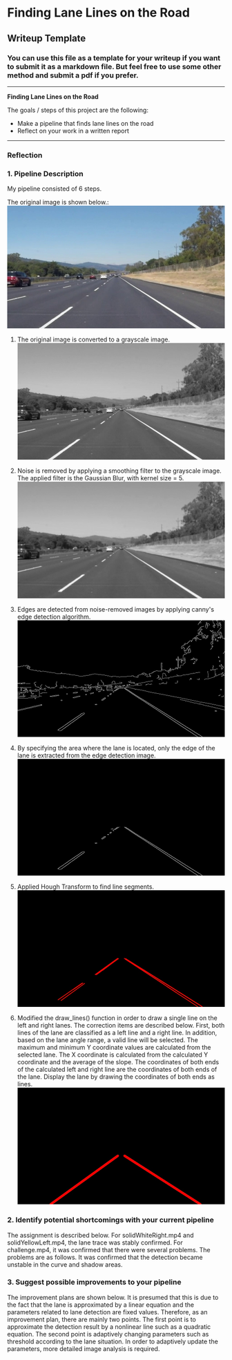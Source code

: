# **Finding Lane Lines on the Road** 

## Writeup Template

### You can use this file as a template for your writeup if you want to submit it as a markdown file. But feel free to use some other method and submit a pdf if you prefer.

---

**Finding Lane Lines on the Road**

The goals / steps of this project are the following:
* Make a pipeline that finds lane lines on the road
* Reflect on your work in a written report


[//]: # (Image References)

[image0]: ./report/ori.jpg "Original"
[image1]: ./report/gray.jpg "Grayscale"
[image2]: ./report/blur.jpg "Blur"
[image3]: ./report/edge.jpg "Edge"
[image4]: ./report/mask.jpg "Mask"
[image5]: ./report/hough.jpg "Hough"
[image6]: ./report/lines.jpg "Lines"

---

### Reflection


### 1. Pipeline Description

My pipeline consisted of 6 steps.

The original image is shown below.:
![alt text][image0]

1. The original image is converted to a grayscale image.
![alt text][image1]

2. Noise is removed by applying a smoothing filter to the grayscale image.  The applied filter is the Gaussian Blur, with kernel size = 5.
![alt text][image2]

3. Edges are detected from noise-removed images by applying canny's edge detection algorithm.
![alt text][image3]

4. By specifying the area where the lane is located, only the edge of the lane is extracted from the edge detection image.
![alt text][image4]

5. Applied Hough Transform to find line segments.
![alt text][image5]

6. Modified the draw_lines() function in order to draw a single line on the left and right lanes. 
The correction items are described below.
 First, both lines of the lane are classified as a left line and a right line. In addition, based on the lane angle range, a valid line will be selected. The maximum and minimum Y coordinate values are calculated from the selected lane. The X coordinate is calculated from the calculated Y coordinate and the average of the slope. The coordinates of both ends of the calculated left and right line are the coordinates of both ends of the lane. Display the lane by drawing the coordinates of both ends as lines.
![alt text][image6]

### 2. Identify potential shortcomings with your current pipeline
The assignment is described below.
For solidWhiteRight.mp4 and solidYellowLeft.mp4, the lane trace was stably confirmed. For challenge.mp4, it was confirmed that there were several problems. The problems are as follows. It was confirmed that the detection became unstable in the curve and shadow areas. 



### 3. Suggest possible improvements to your pipeline

The improvement plans are shown below.
It is presumed that this is due to the fact that the lane is approximated by a linear equation and the parameters related to lane detection are fixed values. Therefore, as an improvement plan, there are mainly two points. 
The first point is to approximate the detection result by a nonlinear line such as a quadratic equation.
The second point is adaptively changing parameters such as threshold according to the lane situation. In order to adaptively update the parameters, more detailed image analysis is required.
